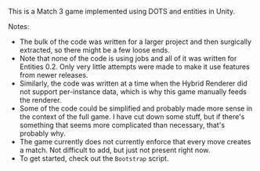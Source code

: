 This is a Match 3 game implemented using DOTS and entities in Unity.

Notes:
 * The bulk of the code was written for a larger project and then surgically extracted, so there might be a few loose ends.
 * Note that none of the code is using jobs and all of it was written for Entities 0.2. Only very little attempts were made to make it use features from newer releases.
 * Similarly, the code was written at a time when the Hybrid Renderer did not support per-instance data, which is why this game manually feeds the renderer.
 * Some of the code could be simplified and probably made more sense in the context of the full game. I have cut down some stuff, but if there's something that seems more complicated than necessary, that's probably why.
 * The game currently does not currently enforce that every move creates a match. Not difficult to add, but just not present right now.
 * To get started, check out the `Bootstrap` script. 